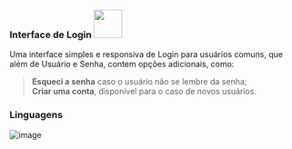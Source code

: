 ### Interface de Login <img src="https://media.giphy.com/media/yW8gdZiUZPAIjrtY7F/giphy.gif" width="50">
 Uma interface simples e responsiva de Login para usuários comuns, que além de Usuário e Senha, contem opções adicionais, como:
>**Esqueci a senha** caso o usuário não se lembre da senha;<br>**Criar uma conta**, disponível para o caso de novos usuários.

 ### Linguagens

![image](https://github.com/user-attachments/assets/d63aa4c9-88dd-4624-ba09-f0ce74ea4f15)

